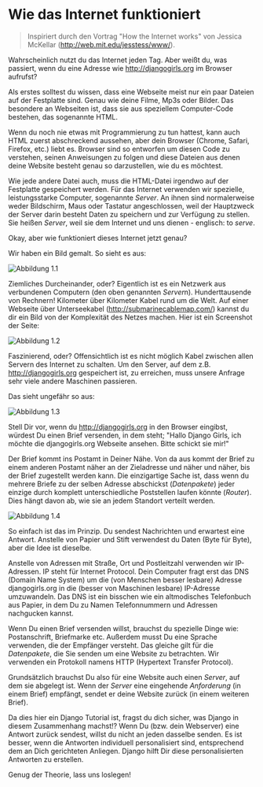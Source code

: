 # Wie das Internet funktioniert

> Inspiriert durch den Vortrag "How the Internet works" von Jessica McKellar (http://web.mit.edu/jesstess/www/).

Wahrscheinlich nutzt du das Internet jeden Tag. Aber weißt du, was passiert, wenn du eine Adresse wie http://djangogirls.org im Browser aufrufst?

Als erstes solltest du wissen, dass eine Webseite meist nur ein paar Dateien auf der Festplatte sind. Genau wie deine Filme, Mp3s oder Bilder. Das besondere an Webseiten ist, dass sie aus speziellem Computer-Code bestehen, das sogenannte HTML.

Wenn du noch nie etwas mit Programmierung zu tun hattest, kann auch HTML zuerst abschreckend aussehen, aber dein Browser (Chrome, Safari, Firefox, etc.) liebt es. Browser sind so entworfen um diesen Code zu verstehen, seinen Anweisungen zu folgen und diese Dateien aus denen deine Website besteht genau so darzustellen, wie du es möchtest.

Wie jede andere Datei auch, muss die HTML-Datei irgendwo auf der Festplatte gespeichert werden. Für das Internet verwenden wir spezielle, leistungsstarke Computer, sogenannte *Server*. An ihnen sind normalerweise weder Bildschirm, Maus oder Tastatur angeschlossen, weil der Hauptzweck der Server darin besteht Daten zu speichern und zur Verfügung zu stellen. Sie heißen *Server*, weil sie dem Internet und uns dienen - englisch: to *serve*.

Okay, aber wie funktioniert dieses Internet jetzt genau?

Wir haben ein Bild gemalt. So sieht es aus:

![Abbildung 1.1][1]

 [1]: images/internet_1.png

Ziemliches Durcheinander, oder? Eigentlich ist es ein Netzwerk aus verbundenen Computern (den oben genannten *Server*n). Hunderttausende von Rechnern! Kilometer über Kilometer Kabel rund um die Welt. Auf einer Webseite über Unterseekabel (http://submarinecablemap.com/) kannst du dir ein Bild von der Komplexität des Netzes machen. Hier ist ein Screenshot der Seite:

![Abbildung 1.2][2]

 [2]: images/internet_3.png

Faszinierend, oder? Offensichtlich ist es nicht möglich Kabel zwischen allen Servern des Internet zu schalten. Um den Server, auf dem z.B. http://djangogirls.org gespeichert ist, zu erreichen, muss unsere Anfrage sehr viele andere Maschinen passieren.

Das sieht ungefähr so aus:

![Abbildung 1.3][3]

 [3]: images/internet_2.png

Stell Dir vor, wenn du http://djangogirls.org in den Browser eingibst, würdest Du einen Brief versenden, in dem steht; "Hallo Django Girls, ich möchte die djangogirls.org Webseite ansehen. Bitte schickt sie mir!"

Der Brief kommt ins Postamt in Deiner Nähe. Von da aus kommt der Brief zu einem anderen Postamt näher an der Zieladresse und näher und näher, bis der Brief zugestellt werden kann. Die einzigartige Sache ist, dass wenn du mehrere Briefe zu der selben Adresse abschickst (*Datenpakete*) jeder einzige durch komplett unterschiedliche Poststellen laufen könnte (*Router*). Dies hängt davon ab, wie sie an jedem Standort verteilt werden.

![Abbildung 1.4][4]

 [4]: images/internet_4.png

So einfach ist das im Prinzip. Du sendest Nachrichten und erwartest eine Antwort. Anstelle von Papier und Stift verwendest du Daten (Byte für Byte), aber die Idee ist dieselbe.

Anstelle von Adressen mit Straße, Ort und Postleitzahl verwenden wir IP-Adressen. IP steht für Internet Protocol. Dein Computer fragt erst das DNS (Domain Name System) um die (von Menschen besser lesbare) Adresse djangogirls.org in die (besser von Maschinen lesbare) IP-Adresse umzuwandeln. Das DNS ist ein bisschen wie ein altmodisches Telefonbuch aus Papier, in dem Du zu Namen Telefonnummern und Adressen nachgucken kannst.

Wenn Du einen Brief versenden willst, brauchst du spezielle Dinge wie: Postanschrift, Briefmarke etc. Außerdem musst Du eine Sprache verwenden, die der Empfänger versteht. Das gleiche gilt für die *Datenpakete*, die Sie senden um eine Website zu betrachten. Wir verwenden ein Protokoll namens HTTP (Hypertext Transfer Protocol).

Grundsätzlich brauchst Du also für eine Website auch einen *Server*, auf dem sie abgelegt ist. Wenn der *Server* eine eingehende *Anforderung* (in einem Brief) empfängt, sendet er deine Website zurück (in einem weiteren Brief).

Da dies hier ein Django Tutorial ist, fragst du dich sicher, was Django in diesem Zusammenhang machst!? Wenn Du (bzw. dein Webserver) eine Antwort zurück sendest, willst du nicht an jeden dasselbe senden. Es ist besser, wenn die Antworten individuell personalisiert sind, entsprechend dem an Dich gerichteten Anliegen. Django hilft Dir diese personalisierten Antworten zu erstellen.

Genug der Theorie, lass uns loslegen!